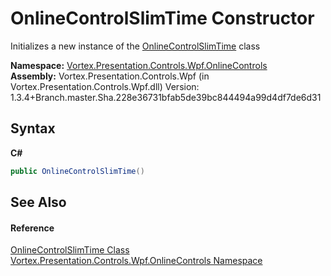 # OnlineControlSlimTime Constructor 
 

Initializes a new instance of the <a href="T_Vortex_Presentation_Controls_Wpf_OnlineControls_OnlineControlSlimTime.md">OnlineControlSlimTime</a> class

**Namespace:**&nbsp;<a href="N_Vortex_Presentation_Controls_Wpf_OnlineControls.md">Vortex.Presentation.Controls.Wpf.OnlineControls</a><br />**Assembly:**&nbsp;Vortex.Presentation.Controls.Wpf (in Vortex.Presentation.Controls.Wpf.dll) Version: 1.3.4+Branch.master.Sha.228e36731bfab5de39bc844494a99d4df7de6d31

## Syntax

**C#**<br />
``` C#
public OnlineControlSlimTime()
```


## See Also


#### Reference
<a href="T_Vortex_Presentation_Controls_Wpf_OnlineControls_OnlineControlSlimTime.md">OnlineControlSlimTime Class</a><br /><a href="N_Vortex_Presentation_Controls_Wpf_OnlineControls.md">Vortex.Presentation.Controls.Wpf.OnlineControls Namespace</a><br />